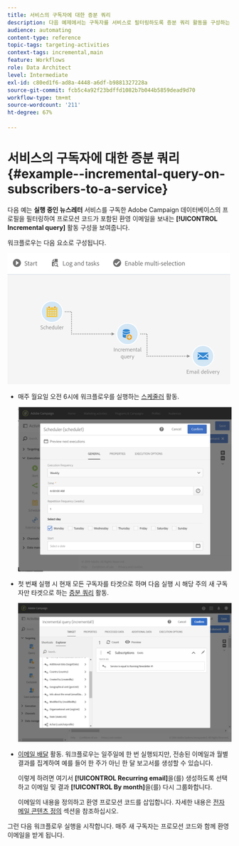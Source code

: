 ```yaml
---
title: 서비스의 구독자에 대한 증분 쿼리
description: 다음 예제에서는 구독자를 서비스로 필터링하도록 증분 쿼리 활동을 구성하는 방법을 보여줍니다.
audience: automating
content-type: reference
topic-tags: targeting-activities
context-tags: incremental,main
feature: Workflows
role: Data Architect
level: Intermediate
exl-id: c80ed1f6-ad8a-4448-a6df-b9881327228a
source-git-commit: fcb5c4a92f23bdffd1082b7b044b5859dead9d70
workflow-type: tm+mt
source-wordcount: '211'
ht-degree: 67%

---
```


# 서비스의 구독자에 대한 증분 쿼리 {#example--incremental-query-on-subscribers-to-a-service}

다음 예는 **실행 중인 뉴스레터** 서비스를 구독한 Adobe Campaign 데이터베이스의 프로필을 필터링하여 프로모션 코드가 포함된 환영 이메일을 보내는 **[!UICONTROL Incremental query]** 활동 구성을 보여줍니다.

워크플로우는 다음 요소로 구성됩니다.

![](assets/incremental_query_example1.png)

* 매주 월요일 오전 6시에 워크플로우를 실행하는 [스케줄러](../../automating/using/scheduler.md) 활동.

   ![](assets/incremental_query_example2.png)

* 첫 번째 실행 시 현재 모든 구독자를 타겟으로 하며 다음 실행 시 해당 주의 새 구독자만 타겟으로 하는 [증분 쿼리](../../automating/using/incremental-query.md) 활동.

   ![](assets/incremental_query_example3.png)

* [이메일 배달](../../automating/using/email-delivery.md) 활동. 워크플로우는 일주일에 한 번 실행되지만, 전송된 이메일과 월별 결과를 집계하여 예를 들어 한 주가 아닌 한 달 보고서를 생성할 수 있습니다.

   이렇게 하려면 여기서 **[!UICONTROL Recurring email]**&#x200B;을(를) 생성하도록 선택하고 이메일 및 결과 **[!UICONTROL By month]**&#x200B;을(를) 다시 그룹화합니다.

   이메일의 내용을 정의하고 환영 프로모션 코드를 삽입합니다. 자세한 내용은 [전자 메일 콘텐츠 정의](../../designing/using/personalization.md) 섹션을 참조하십시오.

그런 다음 워크플로우 실행을 시작합니다. 매주 새 구독자는 프로모션 코드와 함께 환영 이메일을 받게 됩니다.
